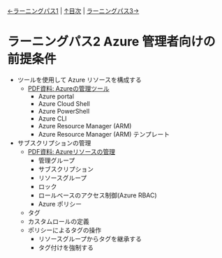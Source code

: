 [←ラーニングパス1](lp01.md) | [↑目次](README.md) | [ラーニングパス3→](lp03.md)

# ラーニングパス2 Azure 管理者向けの前提条件

- ツールを使用して Azure リソースを構成する
  - [PDF資料: Azureの管理ツール](pdf/Azure%E3%81%AE%E7%AE%A1%E7%90%86%E3%83%84%E3%83%BC%E3%83%AB.pdf)
    - Azure portal
    - Azure Cloud Shell
    - Azure PowerShell
    - Azure CLI
    - Azure Resource Manager (ARM)
    - Azure Resource Manager (ARM) テンプレート
- サブスクリプションの管理
  - [PDF資料: Azureリソースの管理](pdf/Azure%E3%81%AE%E3%83%AA%E3%82%BD%E3%83%BC%E3%82%B9%E7%AE%A1%E7%90%86.pdf)
    - 管理グループ
    - サブスクリプション
    - リソースグループ
    - ロック
    - ロールベースのアクセス制御(Azure RBAC)
    - Azure ポリシー
  - タグ
  - カスタムロールの定義
  - ポリシーによるタグの操作
    - リソースグループからタグを継承する
    - タグ付けを強制する
<!--
  - 講師デモ: ディスクの操作
  - [ラボ3a: Azure portal を使用して Azure リソースを管理する](lab03acs.md)
  - [ラボ3b: ARM テンプレートを使用して Azure リソースを管理する](lab03bcs.md)
  - [ラボ3c: Azure PowerShell を使用して Azure リソースを管理する](lab03ccs.md)
  - [ラボ3d: Azure CLI を使用して Azure リソースを管理する](lab03dcs.md)
  - [ラボ2a: サブスクリプションと RBAC を管理する](lab02acs.md)
  - [ラボ2b: Azure Policy を介してガバナンスを管理する](lab02bcs.md)
-->